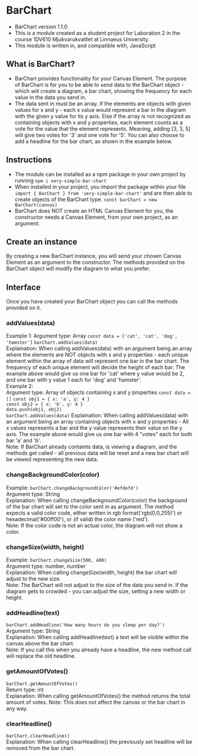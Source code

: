 # BarChart
- BarChart version 1.1.0
- This is a module created as a student project for Laboration 2 in the course 1DV610 Mjukvarukvalitet at Linnaeus University.
- This module is written in, and compatible with, JavaScript

## What is BarChart?
- BarChart provides functionality for your Canvas Element. The purpose of BarChart is for you to be able to send data to the BarChart object - which will create a diagram, a bar chart, showing the frequency for each value in the data you send in. 
- The data sent in must be an array. If the elements are objects with given values for x and y - each x value would represent a bar in the diagram with the given y value for its y axis. Else if the array is not recognized as containing objects with x and y properties, each element counts as a vote for the value that the element represents. Meaning, adding [3, 3, 5] will give two votes for '3' and one vote for '5'. You can also choose to add a headline for the bar chart, as shown in the example below.


## Instructions
- The module can be installed as a npm package in your own project by running ```npm i very-simple-bar-chart``` 
- When installed in your project, you import the package within your file ```import { BarChart } from 'very-simple-bar-chart'``` and are then able to create objects of the BarChart type.
```const barChart = new BarChart(canvas)```
- BarChart does NOT create an HTML Canvas Element for you, the constructor needs a Canvas Element, from your own project, as an argument.

## Create an instance
By creating a new BarChart instance, you will send your chosen Canvas Element as an argument to the constructor. The methods provided on the BarChart object will modify the diagram to what you prefer.

## Interface
Once you have created your BarChart object you can call the methods provided on it.
### addValues(data)
Example 1:
Argument type: Array
```const data = ['cat', 'cat', 'dog', 'hamster']```
```barChart.addValues(data)```                  
Explaination: When calling addValues(data) with an argument being an array where the elements are NOT objects with x and y properties - each unique element within the array of data will represent one bar in the bar chart. The frequency of each unique element will decide the height of each bar. The example above would give us one bar for 'cat' where y value would be 2, and one bar with y value 1 each for 'dog' and 'hamster'.               
Example 2:         
Argument type: Array of objects containing x and y properties
```const data = []```
```const obj1 = { x: 'a', y: 4 }```  
```const obj2 = { x: 'b', y: 4 }```   
```data.push(obj1, obj2)```   
```barChart.addValues(data)``` 
Explaination: When calling addValues(data) with an argument being an array containing objects with x and y properties - All x values represents a bar and the y value represents their value on the y axis. The example above would give us one bar with 4 "votes" each for both bar 'a' and 'b'.                 
Note: If BarChart already containts data, is viewing a diagram, and the methods get called - all previous data will be reset and a new bar chart will be viewed representing the new data.
### changeBackgroundColor(color)     
Example:
```barChart.changeBackgroundColor('#efdefd')```         
Argument type: String           
Explanation: When calling changeBackgroundColor(color) the background of the bar chart will set to the color sent in as argument. The method expects a valid color code, either written in rgb format('rgb(0,0,255)') or hexadecimal('#00ff00'), or (if valid) the color name ('red').           
Note: If the color code is not an actual color, the diagram will not show a color.
### changeSize(width, height)     
Example:
```barChart.changeSize(500, 400)```           
Argument type: number, number          
Explanation: When calling changeSize(width, height) the bar chart will adjust to the new size.              
Note: The BarChart will not adjust to the size of the data you send in. If the diagram gets to crowded - you can adjust the size, setting a new width or height.
### addHeadline(text)    
```barChart.addHeadline('How many hours do you sleep per day?')```      
Argument type: String           
Explanation: When calling addHeadline(text) a text will be visible within the canvas above the bar chart.              
Note: If you call this when you already have a headline, the new method call will replace the old headline.       
### getAmountOfVotes()   
```barChart.getAmountOfVotes()```       
Return type: int   
Explanation: When calling getAmountOfVotes() the method returns the total amount of votes.
Note: This does not affect the canvas or the bar chart in any way.
### clearHeadline()     
```barChart.clearHeadline()```        
Explanation: When calling clearHeadline() the previously set headline will be removed from the bar chart.